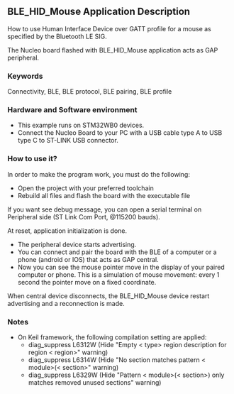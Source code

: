 ## __BLE_HID_Mouse Application Description__

How to use Human Interface Device over GATT profile for a mouse as specified by the Bluetooth LE SIG.

The Nucleo board flashed with BLE_HID_Mouse application acts as GAP peripheral.

### __Keywords__

Connectivity, BLE, BLE protocol, BLE pairing, BLE profile

### __Hardware and Software environment__

  - This example runs on STM32WB0 devices.
  - Connect the Nucleo Board to your PC with a USB cable type A to USB type C to ST-LINK USB connector. 

### __How to use it?__

In order to make the program work, you must do the following:

 - Open the project with your preferred toolchain
 - Rebuild all files and flash the board with the executable file

 If you want see debug message, you can open a serial terminal on Peripheral side (ST Link Com Port, @115200 bauds).	
 
 At reset, application initialization is done.
  - The peripheral device starts advertising.
  -	You can connect and pair the board with the BLE of a computer or a phone (android or IOS) that acts as GAP central. 
  - Now you can see the mouse pointer move in the display of your paired computer or phone. 
    This is a simulation of mouse movement: every 1 second the pointer move on a fixed coordinate.
 		
 When central device disconnects, the BLE_HID_Mouse device restart advertising and a reconnection is made.
 
### __Notes__
                                            
 - On Keil framework, the following compilation setting are applied:
   - diag_suppress L6312W          (Hide "Empty < type> region description for region < region>" warning)
   - diag_suppress L6314W          (Hide "No section matches pattern < module>(< section>" warning)
   - diag_suppress L6329W          (Hide "Pattern < module>(< section>) only matches removed unused sections" warning)
